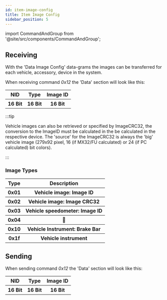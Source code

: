 ```yaml
---
id: item-image-config
title: Item Image Config
sidebar_position: 5
---
```


import CommandAndGroup from '@site/src/components/CommandAndGroup';

<CommandAndGroup group="07" command="12"/>

## Receiving

With the 'Data Image Config' data-grams the images can be transferred for each vehicle, accessory, device in the system.

When receiving command _0x12_ the 'Data' section will look like this:

<table>
  <tr>
    <th>NID</th>
    <th>Type</th>
    <th>Image ID</th>
  </tr>
  <tr>
    <th>16 Bit</th>
    <th>16 Bit</th>
    <th>16 Bit</th>
  </tr>
</table>

:::tip

Vehicle images can also be retrieved or specified by ImageCRC32, the conversion to the ImageID must be calculated in the be calculated in the respective device. The 'source' for the ImageCRC32 is always the 'big' vehicle image (279x92 pixel, 16 (if MX32/FU calculated) or 24 (if PC calculated) bit colors).

:::

### Image Types

<table>
  <tr>
    <th>Type</th>
    <th>Description</th>
  </tr>
  <tr>
    <th>0x01</th>
    <th>Vehicle image: Image ID</th>
  </tr>
  <tr>
    <th>0x02</th>
    <th>Vehicle image: Image CRC32</th>
  </tr>
  <tr>
    <th>0x03</th>
    <th>Vehicle speedometer: Image ID</th>
  </tr>
  <tr>
    <th>0x04</th>
    <th>🚧</th>
  </tr>
  <tr>
    <th>0x10</th>
    <th>Vehicle Instrument: Brake Bar</th>
  </tr>
  <tr>
    <th>0x1f</th>
    <th>Vehicle instrument</th>
  </tr>
</table>

## Sending

When sending command _0x12_ the 'Data' section will look like this:

<table>
  <tr>
    <th>NID</th>
    <th>Type</th>
    <th>Image ID</th>
  </tr>
  <tr>
    <th>16 Bit</th>
    <th>16 Bit</th>
    <th>16 Bit</th>
  </tr>
</table>
